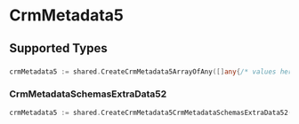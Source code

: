 # CrmMetadata5


## Supported Types

### 

```go
crmMetadata5 := shared.CreateCrmMetadata5ArrayOfAny([]any{/* values here */})
```

### CrmMetadataSchemasExtraData52

```go
crmMetadata5 := shared.CreateCrmMetadata5CrmMetadataSchemasExtraData52(shared.CrmMetadataSchemasExtraData52{/* values here */})
```

